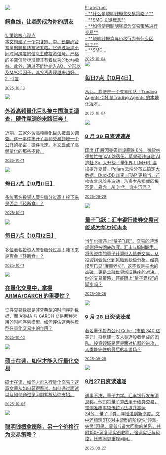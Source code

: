 <link href="assets/css/bootstrap.min.4.0.css" rel="stylesheet" />
<link href="assets/css/font-awesome-4.7.0/css/font-awesome.min.css" rel="stylesheet" />
<meta name="viewport" content="width=device-width, initial-scale=1">


<style>
  .md-typeset h1,
  .md-content__button {
    display: none;
  }

.md-typeset hr {
    display: none;
}

.as-grid {
    display: grid;
    grid-template-columns: repeat(auto-fit, minmax(360px, 1fr));
}



@media (min-width: 768px) { 
    .card-columns {
        column-count: 2;
    }
 }

@media (min-width: 1200px) { 
    .card-columns {
        column-count: 3;
    }

    .md-sidebar--primary {
    display: none;
    }
 }

a .card-title {
    color: rgb(55, 58, 60);
    font-size: 17px;
}

a .card-text {
    color: rgb(55, 58, 60);
    font-size: 14px;
}

a:hover {
    color: inherit;
    text-decoration: inherit;
}

nav a {
    font-size: 0.8rem !important;
    color: white;
    mix-blend-mode: difference;
}
</style>

<div class="as-grid m-t-md">
<div class="card-columns">
    
<div class="card">
    <a href="https://www.jieyu.ai/blog/posts/factor-strategy/alligator/">
    <img class="card-img-top img-responsive" src="https://fastly.jsdelivr.net/gh/zillionare/imgbed2@main/images/2025/10/alligator.jpg"/>
    <div class="card-body">
        <h4 class="card-title">鳄鱼线，让趋势成为你的朋友</h4>
        <p class="card-text"> 1. 策略核心观点<br>本文构建了一个包含短、中、长期综合考量的鳄鱼线投资策略。它通过吸纳不同时间跨度的信息生成投资信号。严格的多空信号标准使其有着优秀的beta收益。此外，通过不断地纳入AO、分形以及MACD因子，其投资表现越来越好。<br> 2. 引言<br><br...</p>
        <p class="card-text"><small class="text-muted"><i class="fa fa-calendar"></i>2025-10-13</small></p>
    </div>
    </a>
</div><!--end-card-->


<div class="card">
    <a href="https://www.jieyu.ai/blog/posts/others/need-for-speed/">
    <img class="card-img-top img-responsive" src="https://fastly.jsdelivr.net/gh/zillionare/imgbed2@main/images/slidev/landscape/bakery/11.jpg"/>
    <div class="card-body">
        <h4 class="card-title">外资高频量化巨头被中国海关调查，硬件竞速的末路狂奔！</h4>
        <p class="card-text">近期，三家外资高频量化巨头被海关调查。这一事件揭开了高频交易领域一个公开的秘密：硬件竞速。本文盘点了高频量化的那些招数。</p>
        <p class="card-text"><small class="text-muted"><i class="fa fa-calendar"></i>2025-10-11</small></p>
    </div>
    </a>
</div><!--end-card-->


<div class="card">
    <a href="https://www.jieyu.ai/articles/express/十月/1011/">
    <img class="card-img-top img-responsive" src="https://images.jieyu.ai/images/hot/mybook/book-with-course.png"/>
    <div class="card-body">
        <h4 class="card-title">每日7点【10月11日】</h4>
        <p class="card-text">多位著名投资人警告糖分过高！接下来是否会『轻断食』？</p>
        <p class="card-text"><small class="text-muted"><i class="fa fa-calendar"></i>2025-10-11</small></p>
    </div>
    </a>
</div><!--end-card-->


<div class="card">
    <a href="https://www.jieyu.ai/articles/express/十月/1012/">
    <img class="card-img-top img-responsive" src="https://images.jieyu.ai/images/university/ucl-wilkins-building.jpg"/>
    <div class="card-body">
        <h4 class="card-title">每日7点【10月12日】</h4>
        <p class="card-text">多位著名投资人警告糖分过高！接下来是否会『轻断食』？</p>
        <p class="card-text"><small class="text-muted"><i class="fa fa-calendar"></i>2025-10-11</small></p>
    </div>
    </a>
</div><!--end-card-->


<div class="card">
    <a href="https://www.jieyu.ai/blog/posts/career&figure/does-arma-garch-matter-in-quant/">
    <img class="card-img-top img-responsive" src="https://fastly.jsdelivr.net/gh/zillionare/imgbed2@main/images/slidev/landscape/bakery/10.jpg"/>
    <div class="card-body">
        <h4 class="card-title">在量化交易中，掌握ARMA/GARCH 的重要性？</h4>
        <p class="card-text">证券交易数据是非常典型的时间序列数据，而 ARMA 与 GARCH 又是两种常用的时间序列模型。如何评估这两种模型在量化交易中的作用？</p>
        <p class="card-text"><small class="text-muted"><i class="fa fa-calendar"></i>2025-10-10</small></p>
    </div>
    </a>
</div><!--end-card-->


<div class="card">
    <a href="https://www.jieyu.ai/blog/posts/career&figure/如何才能入行量化交易/">
    <img class="card-img-top img-responsive" src="https://fastly.jsdelivr.net/gh/zillionare/imgbed2@main/images/slidev/landscape/bakery/5.jpg"/>
    <div class="card-body">
        <h4 class="card-title">硕士在读，如何才能入行量化交易</h4>
        <p class="card-text">硕士在读，如何才能入行量化交易？这篇文章从如何获得面试、如何通过面试以及如何通过见习期考核给你支招。</p>
        <p class="card-text"><small class="text-muted"><i class="fa fa-calendar"></i>2025-10-05</small></p>
    </div>
    </a>
</div><!--end-card-->


<div class="card">
    <a href="https://www.jieyu.ai/blog/posts/factor-strategy/smart-money-concept/">
    <img class="card-img-top img-responsive" src="https://fastly.jsdelivr.net/gh/zillionare/imgbed2@main/images/slidev/landscape/bakery/4.jpg"/>
    <div class="card-body">
        <h4 class="card-title">聪明钱概念策略，另一个价格行为交易策略？</h4>
        <p class="card-text">!!! abstract<br>    - **什么是聪明钱概念交易策略？**<br>    - **SMC 关键概念**<br>    - **如何使用聪明钱概念交易策略进行交易**<br>    - **聪明钱概念与价格行为有什么区别？**<br>    - **SMC...</p>
        <p class="card-text"><small class="text-muted"><i class="fa fa-calendar"></i>2025-10-04</small></p>
    </div>
    </a>
</div><!--end-card-->


<div class="card">
    <a href="https://www.jieyu.ai/articles/express/十月/1004/">
    <img class="card-img-top img-responsive" src="https://images.jieyu.ai/images/hot/mybook/swimsuit.jpg"/>
    <div class="card-body">
        <h4 class="card-title">每日7点【10月4日】</h4>
        <p class="card-text">从此，我便是一个交易团队！Trading Agents-CN 是Trading Agents 的本地化版本。</p>
        <p class="card-text"><small class="text-muted"><i class="fa fa-calendar"></i>2025-10-04</small></p>
    </div>
    </a>
</div><!--end-card-->


<div class="card">
    <a href="https://www.jieyu.ai/articles/express/九月/0929/">
    <img class="card-img-top img-responsive" src="https://images.jieyu.ai/images/university/university-college-london-library.jpg"/>
    <div class="card-body">
        <h4 class="card-title">9 月 29 日资读速递</h4>
        <p class="card-text">印度 IT 股因美签新规暴跌 8%，微软纳德拉忙拉 xAI 防落伍，苹果砸钱自建 AI 追赶 Siri 大升级！量化界 LLM+RL 混搭提升夏普，Polars 云端分布式搞定大数据，DuckDB 加密 HTAP 更稳当。芒格直言风险非波动，乃资本永损或回报不足。悬念：AI 时代，谁主沉浮？</p>
        <p class="card-text"><small class="text-muted"><i class="fa fa-calendar"></i>2025-09-29</small></p>
    </div>
    </a>
</div><!--end-card-->


<div class="card">
    <a href="https://www.jieyu.ai/blog/posts/others/quantumn-computing-break-through/">
    <img class="card-img-top img-responsive" src="https://cdn.jsdelivr.net/gh/zillionare/imgbed2@main/images/2025/09/quantum.jpeg"/>
    <div class="card-body">
        <h4 class="card-title">量子飞跃：汇丰银行债券交易可能成为华尔街未来</h4>
        <p class="card-text">当华尔街遇上“量子飞跃”，交易的游戏规则将被彻底改写。汇丰与IBM联手，将传说中的量子计算带入债券交易，从投资组合优化到风险毫秒级分析，经典模型已显“廉颇老矣”。这不仅是技术的突破，更是金融世界新旧秩序的对决。你的交易策略，还能跟上“量子霸权”的脚步吗？</p>
        <p class="card-text"><small class="text-muted"><i class="fa fa-calendar"></i>2025-09-28</small></p>
    </div>
    </a>
</div><!--end-card-->


<div class="card">
    <a href="https://www.jieyu.ai/articles/express/九月/0928/">
    <img class="card-img-top img-responsive" src="https://images.jieyu.ai/images/hot/mybook/book-with-flower.png"/>
    <div class="card-body">
        <h4 class="card-title">9 月 28 日资读速递</h4>
        <p class="card-text">著名量化投资公司 Qube（市值 340 亿美元）将组建一支人类选股者组成的团队。投资领域是否是面对机器的进攻，人类能守住的最后的斗兽场？</p>
        <p class="card-text"><small class="text-muted"><i class="fa fa-calendar"></i>2025-09-28</small></p>
    </div>
    </a>
</div><!--end-card-->


<div class="card">
    <a href="https://www.jieyu.ai/articles/express/九月/0927/">
    <img class="card-img-top img-responsive" src="https://images.jieyu.ai/images/hot/mybook/iphone-6.jpg"/>
    <div class="card-body">
        <h4 class="card-title">9月27日资读速递</h4>
        <p class="card-text">遇事不决，量子力学。汇丰银行发布消息称，他们将量子算法用于债券交易，预测准确率较传统方法提升高达 34%，量子『券』学推进到新高度。文中还梳理BTC对主流币的阶段性“领涨-失灵”因果、夏普与最大回撤的关系，并附150+可复现实战教程，强调实证与风控，比热闹更重视可用。</p>
        <p class="card-text"><small class="text-muted"><i class="fa fa-calendar"></i>2025-09-27</small></p>
    </div>
    </a>
</div><!--end-card-->

</div>
</div>


